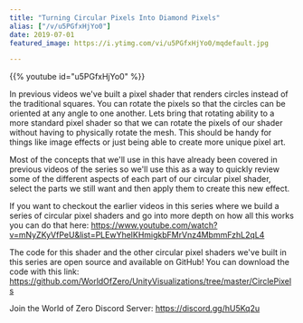 ```yaml
---
title: "Turning Circular Pixels Into Diamond Pixels"
alias: ["/v/u5PGfxHjYo0"]
date: 2019-07-01
featured_image: https://i.ytimg.com/vi/u5PGfxHjYo0/mqdefault.jpg

---
```


{{% youtube id="u5PGfxHjYo0" %}}

In previous videos we've built a pixel shader that renders circles instead of the traditional squares. You can rotate the pixels so that the circles can be oriented at any angle to one another. Lets bring that rotating ability to a more standard pixel shader so that we can rotate the pixels of our shader without having to physically rotate the mesh. This should be handy for things like image effects or just being able to create more unique pixel art.

Most of the concepts that we'll use in this have already been covered in previous videos of the series so we'll use this as a way to quickly review some of the different aspects of each part of our circular pixel shader, select the parts we still want and then apply them to create this new effect.

If you want to checkout the earlier videos in this series where we build a series of circular pixel shaders and go into more depth on how all this works you can do that here: https://www.youtube.com/watch?v=mNyZKyVfPeU&list=PLEwYhelKHmigkbFMrVnz4MbmmFzhL2qL4

The code for this shader and the other circular pixel shaders we've built in this series are open source and available on GitHub! You can download the code with this link:  https://github.com/WorldOfZero/UnityVisualizations/tree/master/CirclePixels

Join the World of Zero Discord Server: https://discord.gg/hU5Kq2u